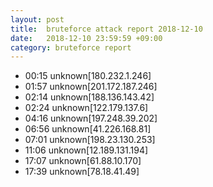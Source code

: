 ```yaml
---
layout: post
title:  bruteforce attack report 2018-12-10
date:   2018-12-10 23:59:59 +09:00
category: bruteforce report
---
```


* 00:15 unknown[180.232.1.246]
* 01:57 unknown[201.172.187.246]
* 02:14 unknown[188.136.143.42]
* 02:24 unknown[122.179.137.6]
* 04:16 unknown[197.248.39.202]
* 06:56 unknown[41.226.168.81]
* 07:01 unknown[198.23.130.253]
* 11:06 unknown[12.189.131.194]
* 17:07 unknown[61.88.10.170]
* 17:39 unknown[78.18.41.49]
